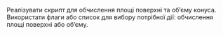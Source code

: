 Реалізувати скрипт для обчислення площі поверхні та об’єму конуса. Використати флаги або список для вибору потрібної дії: обчислення площі поверхні або об’єму.
